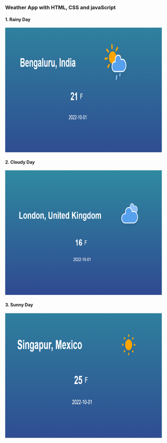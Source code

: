 ### Weather App with HTML, CSS and javaScript 

#### 1. Rainy Day
<img src="https://github.com/Sinha1994/weather_app/blob/main/images/Rain.png" width="800" height="400">

#### 2. Cloudy Day
<img src="https://github.com/Sinha1994/weather_app/blob/main/images/cloudy.png" width="800" height="400">

#### 3. Sunny Day
<img src="https://github.com/Sinha1994/weather_app/blob/main/images/Sunny.png" width="800" height="400">
